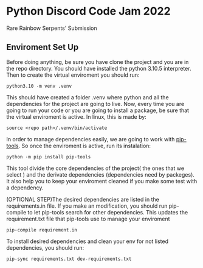 # Python Discord Code Jam 2022
Rare Rainbow Serpents' Submission

## Enviroment Set Up

Before doing anything, be sure you have clone the project and you are in the repo directory. You should have installed the python 3.10.5 interpreter.
Then to create the virtual enviroment you should run:

    python3.10 -m venv .venv

This should have created a folder .venv where python and all the dependencies for the project are going to live. Now, every time you are going to run
your code or you are going to install a package, be sure that the virtual enviroment is active. In linux, this is made by:

    source <repo path>/.venv/bin/activate

In order to manage dependencies easily, we are going to work with [pip-tools](https://github.com/jazzband/pip-tools). So once the enviroment is active, 
run its instalation:

    python -m pip install pip-tools

This tool divide the core dependencies of the project( the ones that we select ) and the derivate dependencies (dependencies need by packeges). It also help you to keep
your enviroment cleaned if you make some test with a dependency.

(OPTIONAL STEP)The desired dependencies are listed in the requirements.in file. If you make an modification, you should run pip-compile to let pip-tools search for other dependencies.
This updates the requirement.txt file that pip-tools use to manage your enviroment

    pip-compile requirement.in

To install desired dependencies and clean your env for not listed dependencies, you should run:

    pip-sync requirements.txt dev-requirements.txt
